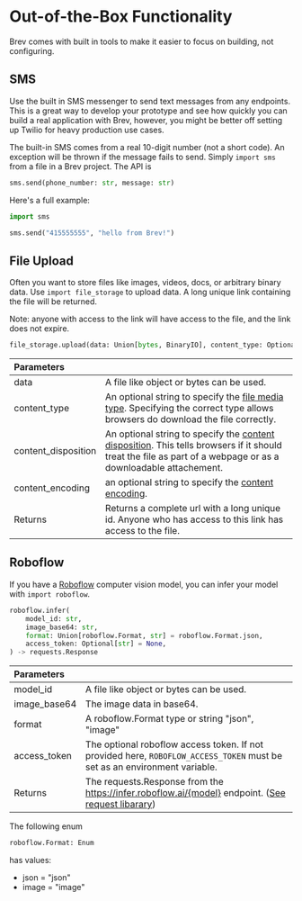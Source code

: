 # Out-of-the-Box Functionality

Brev comes with built in tools to make it easier to focus on building, not configuring.


## SMS
Use the built in SMS messenger to send text messages from any endpoints. This is a great way to develop your prototype and see how quickly you can build a real application with Brev, however, you might be better off setting up Twilio for heavy production use cases.

The built-in SMS comes from a real 10-digit number (not a short code). An exception will be thrown if the message fails to send. 
Simply `import sms` from a file in a Brev project. The API is 

```python
sms.send(phone_number: str, message: str)
```

Here's a full example:

```python
import sms

sms.send("415555555", "hello from Brev!")
```

## File Upload

Often you want to store files like images, videos, docs, or arbitrary binary data. Use `import file_storage` to upload data. A long unique link containing the file will be returned.

Note: anyone with access to the link will have access to the file, and the link does not expire.


```python
file_storage.upload(data: Union[bytes, BinaryIO], content_type: Optional[str] = None, content_disposition: Optional[str] = None, content_encoding: Optional[str] = None) -> str
```

|  Parameters                            |                                      |
| :------------------------------------  | :----------------------------------- |
| data                 | A file like object or bytes can be used. |
| content_type         | An optional string to specify the [file media type](https://developer.mozilla.org/en-US/docs/Web/HTTP/Basics_of_HTTP/MIME_types). Specifying the correct type allows browsers do download the file correctly.    |
| content_disposition  | An optional string to specify the [content disposition](https://developer.mozilla.org/en-US/docs/Web/HTTP/Headers/Content-Disposition). This tells browsers if it should treat the file as part of a webpage or as a downloadable attachement. |
| content_encoding     | an optional string to specify the [content encoding](https://developer.mozilla.org/en-US/docs/Web/HTTP/Headers/Content-Encoding). |
| Returns | Returns a complete url with a long unique id. Anyone who has access to this link has access to the file. |


## Roboflow

If you have a [Roboflow](https://roboflow.com/) computer vision model, you can infer your model with `import roboflow`.

```python
roboflow.infer(
    model_id: str,
    image_base64: str,
    format: Union[roboflow.Format, str] = roboflow.Format.json,
    access_token: Optional[str] = None,
) -> requests.Response
```


|  Parameters                            |                                      |
| :------------------------------------  | :----------------------------------- |
| model_id        | A file like object or bytes can be used. |
| image_base64    | The image data in base64.    |
| format          | A roboflow.Format type or string "json", "image" |
| access_token    | The optional roboflow access token. If not provided here, `ROBOFLOW_ACCESS_TOKEN` must be set as an environment variable. |
| Returns | The requests.Response from the https://infer.roboflow.ai/{model} endpoint. ([See request libarary](https://requests.readthedocs.io/en/master/)) |



The following enum
```python
roboflow.Format: Enum
```
has values:

  - json = "json"
  - image = "image"
